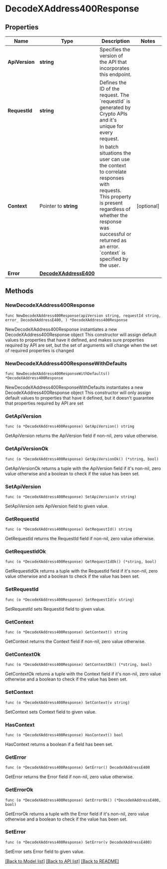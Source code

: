 # DecodeXAddress400Response

## Properties

Name | Type | Description | Notes
------------ | ------------- | ------------- | -------------
**ApiVersion** | **string** | Specifies the version of the API that incorporates this endpoint. | 
**RequestId** | **string** | Defines the ID of the request. The &#x60;requestId&#x60; is generated by Crypto APIs and it&#39;s unique for every request. | 
**Context** | Pointer to **string** | In batch situations the user can use the context to correlate responses with requests. This property is present regardless of whether the response was successful or returned as an error. &#x60;context&#x60; is specified by the user. | [optional] 
**Error** | [**DecodeXAddressE400**](DecodeXAddressE400.md) |  | 

## Methods

### NewDecodeXAddress400Response

`func NewDecodeXAddress400Response(apiVersion string, requestId string, error_ DecodeXAddressE400, ) *DecodeXAddress400Response`

NewDecodeXAddress400Response instantiates a new DecodeXAddress400Response object
This constructor will assign default values to properties that have it defined,
and makes sure properties required by API are set, but the set of arguments
will change when the set of required properties is changed

### NewDecodeXAddress400ResponseWithDefaults

`func NewDecodeXAddress400ResponseWithDefaults() *DecodeXAddress400Response`

NewDecodeXAddress400ResponseWithDefaults instantiates a new DecodeXAddress400Response object
This constructor will only assign default values to properties that have it defined,
but it doesn't guarantee that properties required by API are set

### GetApiVersion

`func (o *DecodeXAddress400Response) GetApiVersion() string`

GetApiVersion returns the ApiVersion field if non-nil, zero value otherwise.

### GetApiVersionOk

`func (o *DecodeXAddress400Response) GetApiVersionOk() (*string, bool)`

GetApiVersionOk returns a tuple with the ApiVersion field if it's non-nil, zero value otherwise
and a boolean to check if the value has been set.

### SetApiVersion

`func (o *DecodeXAddress400Response) SetApiVersion(v string)`

SetApiVersion sets ApiVersion field to given value.


### GetRequestId

`func (o *DecodeXAddress400Response) GetRequestId() string`

GetRequestId returns the RequestId field if non-nil, zero value otherwise.

### GetRequestIdOk

`func (o *DecodeXAddress400Response) GetRequestIdOk() (*string, bool)`

GetRequestIdOk returns a tuple with the RequestId field if it's non-nil, zero value otherwise
and a boolean to check if the value has been set.

### SetRequestId

`func (o *DecodeXAddress400Response) SetRequestId(v string)`

SetRequestId sets RequestId field to given value.


### GetContext

`func (o *DecodeXAddress400Response) GetContext() string`

GetContext returns the Context field if non-nil, zero value otherwise.

### GetContextOk

`func (o *DecodeXAddress400Response) GetContextOk() (*string, bool)`

GetContextOk returns a tuple with the Context field if it's non-nil, zero value otherwise
and a boolean to check if the value has been set.

### SetContext

`func (o *DecodeXAddress400Response) SetContext(v string)`

SetContext sets Context field to given value.

### HasContext

`func (o *DecodeXAddress400Response) HasContext() bool`

HasContext returns a boolean if a field has been set.

### GetError

`func (o *DecodeXAddress400Response) GetError() DecodeXAddressE400`

GetError returns the Error field if non-nil, zero value otherwise.

### GetErrorOk

`func (o *DecodeXAddress400Response) GetErrorOk() (*DecodeXAddressE400, bool)`

GetErrorOk returns a tuple with the Error field if it's non-nil, zero value otherwise
and a boolean to check if the value has been set.

### SetError

`func (o *DecodeXAddress400Response) SetError(v DecodeXAddressE400)`

SetError sets Error field to given value.



[[Back to Model list]](../README.md#documentation-for-models) [[Back to API list]](../README.md#documentation-for-api-endpoints) [[Back to README]](../README.md)


